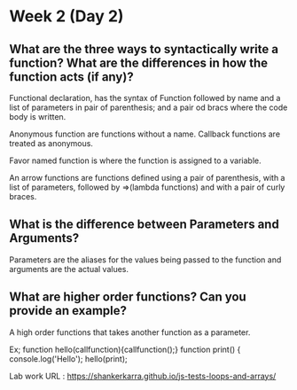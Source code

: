 # Week 2 (Day 2)

## What are the three ways to syntactically write a function? What are the differences in how the function acts (if any)?
Functional declaration, has the syntax of Function followed by name and a list of parameters in pair of parenthesis; and a pair od bracs where the code body is written.

Anonymous function are functions without a name. Callback functions are treated as anonymous.

Favor named function is where the function is assigned to a variable.

An arrow functions are functions defined using a pair of parenthesis, with a list of parameters, followed by =>(lambda functions) and with a pair of curly braces.
## What is the difference between Parameters and Arguments?

Parameters are the aliases for the values being passed to the function and arguments are the actual values.

## What are higher order functions? Can you provide an example?

A high order functions that takes another function as a parameter.

Ex; 
function hello(callfunction){callfunction();}
function print() { console.log('Hello');
hello(print);

Lab work URL : https://shankerkarra.github.io/js-tests-loops-and-arrays/
